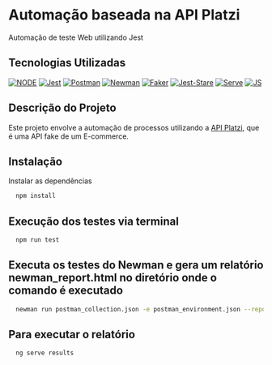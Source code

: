 # Automação baseada na API Platzi

Automação de teste Web utilizando Jest

## Tecnologias Utilizadas

[![NODE](https://img.shields.io/badge/License-node-green.svg)](https://nodejs.org/en)
[![Jest](https://img.shields.io/badge/license-jest-red.svg)](https://jestjs.io/)
[![Postman](https://img.shields.io/badge/license-postman-red.svg)](https://www.postman.com/)
[![Newman](https://img.shields.io/badge/license-newman-red.svg)](https://www.npmjs.com/package/newman)
[![Faker](https://img.shields.io/badge/license-faker-green.svg)](https://fakerjs.dev/)
[![Jest-Stare](https://img.shields.io/badge/license-jestStare-green.svg)](https://www.npmjs.com/package/jest-stare)
[![Serve](https://img.shields.io/badge/license-serve-blue.svg)](https://www.npmjs.com/package/serve)
[![JS](https://img.shields.io/badge/license-javascript-blue.svg)](https://developer.mozilla.org/en-US/docs/Web/JavaScript)

## Descrição do Projeto

Este projeto envolve a automação de processos utilizando a [API Platzi](https://www.platzi.com), que é uma API fake de um E-commerce.


## Instalação

Instalar as dependências

```bash
  npm install
```

## Execução dos testes via terminal

```bash
  npm run test
```

## Executa os testes do Newman e gera um relatório newman_report.html no diretório onde o comando é executado

```bash
  newman run postman_collection.json -e postman_environment.json --reporters html,cli --reporter-html-export newman_report.html
```

## Para executar o relatório

```bash
  ng serve results
```